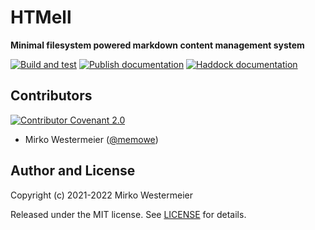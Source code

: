 # HTMell

**Minimal filesystem powered markdown content management system**

[![Build and test](https://github.com/memowe/HTMell/actions/workflows/test.yml/badge.svg)](https://github.com/memowe/HTMell/actions/workflows/test.yml)
[![Publish documentation](https://github.com/memowe/HTMell/actions/workflows/haddock-pages.yml/badge.svg)](https://github.com/memowe/HTMell/actions/workflows/haddock-pages.yml)
[![Haddock documentation](https://img.shields.io/badge/Haddock-Documentation-8a80a8?style=flat&logo=haskell&logoColor=lightgray)](https://mirko.westermeier.de/HTMell/)

## Contributors

[![Contributor Covenant 2.0](https://img.shields.io/badge/Code%20of%20Conduct-Contributor%20Covenant%202.0-8f761b.svg?style=flat&logo=adguard&logoColor=lightgray)](CODE_OF_CONDUCT.md)

- Mirko Westermeier ([@memowe](https://github.com/memowe))

## Author and License

Copyright (c) 2021-2022 Mirko Westermeier

Released under the MIT license. See [LICENSE](LICENSE) for details.
